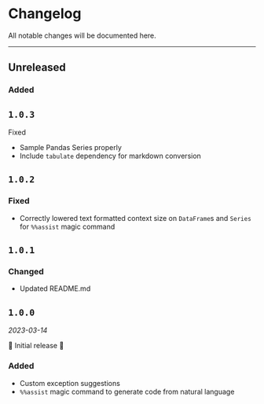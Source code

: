 # Changelog

All notable changes will be documented here.

---

## Unreleased

### Added

## `1.0.3`

Fixed

- Sample Pandas Series properly
- Include `tabulate` dependency for markdown conversion

## `1.0.2`

### Fixed

- Correctly lowered text formatted context size on `DataFrame`s and `Series` for `%%assist` magic command

## `1.0.1`

### Changed

- Updated README.md

## `1.0.0`

_2023-03-14_

🎉 Initial release 🎉

### Added

- Custom exception suggestions
- `%%assist` magic command to generate code from natural language
